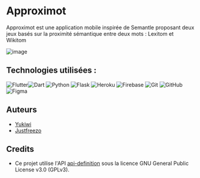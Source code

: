 # Approximot

Approximot est une application mobile inspirée de Semantle proposant deux jeux basés sur la proximité sémantique entre deux mots : Lexitom et Wikitom

![image](https://github.com/user-attachments/assets/f5d601a7-d4ff-46ee-b3c3-3450429bf6f8)

## Technologies utilisées :
![Flutter](https://img.shields.io/badge/Flutter-%2302569B.svg?style=for-the-badge&logo=Flutter&logoColor=white)![Dart](https://img.shields.io/badge/dart-%230175C2.svg?style=for-the-badge&logo=dart&logoColor=white)                 ![Python](https://img.shields.io/badge/python-3670A0?style=for-the-badge&logo=python&logoColor=ffdd54) ![Flask](https://img.shields.io/badge/flask-%23000.svg?style=for-the-badge&logo=flask&logoColor=white) ![Heroku](https://img.shields.io/badge/heroku-%23430098.svg?style=for-the-badge&logo=heroku&logoColor=white)        ![Firebase](https://img.shields.io/badge/firebase-a08021?style=for-the-badge&logo=firebase&logoColor=ffcd34)         ![Git](https://img.shields.io/badge/git-%23F05033.svg?style=for-the-badge&logo=git&logoColor=white) ![GitHub](https://img.shields.io/badge/github-%23121011.svg?style=for-the-badge&logo=github&logoColor=white)        ![Figma](https://img.shields.io/badge/figma-%23F24E1E.svg?style=for-the-badge&logo=figma&logoColor=white) 


## Auteurs

- [Yukiwi](https://www.github.com/Temiyoko)
- [Justfreezo](https://www.github.com/Justfreezo)

## Credits

- Ce projet utilise l'API [api-definition](github.com/FredGainza/api-definition) sous la licence GNU General Public License v3.0 (GPLv3).

